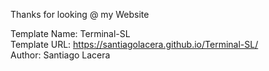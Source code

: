 Thanks for looking @ my Website

Template Name: Terminal-SL<br>
Template URL: https://santiagolacera.github.io/Terminal-SL/<br>
Author: Santiago Lacera

